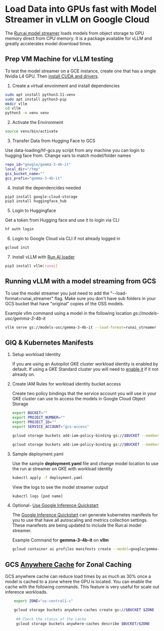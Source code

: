 # Load Data into GPUs fast with Model Streamer in vLLM on Google Cloud

The [Run:ai model streamer](https://docs.vllm.ai/en/latest/models/extensions/runai_model_streamer.html) loads models from object storage to GPU memory direct from CPU memory. It is a package available for vLLM and greatly accelerates model download times.

## Prep VM Machine for vLLM testing

To test the model streamer on a GCE instance, create one that has a single Nvidia L4 GPU. Then [install CUDA and drivers](https://cloud.google.com/compute/docs/gpus/install-drivers-gpu).

1. Create a virtual envoinment and install dependencies 

```sh 
sudo apt install python3.11-venv
sudo apt install python3-pip
mkdir vllm
cd vllm
python3 -m venv venv
```

2. Activate the Environment

```sh
source venv/bin/activate
```

3. Transfer Data from Hugging Face to GCS

 Use data-loading/hf-gcs.py script from any machine you can login to hugging face from. Change vars to match model/folder names 
```sh
repo_id="google/gemma-3-4b-it" 
local_dir="/tmp"
gcs_bucket_name="" 
gcs_prefix="gemma-3-4b-it"
```

4. Install the dependencides needed

```sh
pip3 install google-cloud-storage
pip3 install huggingface_hub
```

5. Login to Huggingface

Get a token from Hugging face and use it to login via CLI
```sh
hf auth login
```

6. Login to Google Cloud via CLI if not already logged in
```sh
gcloud init
```


7. Install vLLM with [Run AI loader](https://docs.vllm.ai/en/latest/models/extensions/runai_model_streamer.html)
```sh
pip3 install vllm[runai]
```

## Running vLLM with a model streaming from GCS

To use the model streamer you just need to add the "--load-format=runai_streamer" flag. Make sure you don't have sub folders in your GCS bucket that have "original" copies of the OSS models.

Example vllm command using a model in the following location *gs://models-usc/gemma-3-4b-it*

```sh
vllm serve gs://models-usc/gemma-3-4b-it --load-format=runai_streamer 
```

## GIQ & Kubernetes Manifests 


1. Setup workload Identity 

    If you are using an Autopilot GKE cluster workload identity is enabled by default. If using a GKE Standard cluster you will need to [enable it](https://cloud.google.com/kubernetes-engine/docs/how-to/workload-identity#enable_on_clusters_and_node_pools) if it not already on. 


2. Create IAM Rules for workload identity bucket access

    Create two policy bindings that the service account you will use in your GKE cluster can use to access the models in Google Cloud Object Storage

    ```sh
    export BUCKET=""
    export PROJECT_NUMBER=""
    export PROJECT_ID=""
    export SERVICE_ACCOUNT="gcs-access"

    gcloud storage buckets add-iam-policy-binding gs://$BUCKET --member principal://iam.googleapis.com/projects/$PROJECT_NUMBER/locations/global/workloadIdentityPools/$PROJECT_ID.svc.id.goog/subject/ns/default/sa/$SERVICE_ACCOUNT --role roles/storage.bucketViewer

    gcloud storage buckets add-iam-policy-binding gs://$BUCKET --member principal://iam.googleapis.com/projects/$PROJECT_NUMBER/locations/global/workloadIdentityPools/$PROJECT_ID.svc.id.goog/subject/ns/default/sa/$SERVICE_ACCOUNT --role roles/storage.objectUser
    ```
3. Sample deployment.yaml

    Use the sample **deployment.yaml** file and change model location to use the run ai streamer on GKE with workload identity 

    ```sh
    kubectl apply -f deployment.yaml
    ```
    View the logs to see the model streamer output
    ```sh 
    kubectl logs [pod name]
    ```


4. Optional- [Use Google Inference Quickstart](https://cloud.google.com/kubernetes-engine/docs/how-to/machine-learning/inference/inference-quickstart)

    The [Google Inference Quickstart](https://cloud.google.com/kubernetes-engine/docs/how-to/machine-learning/inference/inference-quickstart) can generate kubernetes manifests for you to use that have all autoscaling and metrics collection settings. These manefests are being updated to include the Run:ai model streamer. 

    Example Command for **gemma-3-4b-it** on **vllm** 

    ```sh
    gcloud container ai profiles manifests create --model=google/gemma-3-4b-it --model-server=vllm --accelerator-type=nvidia-l4 
    ```
    

## GCS [Anywhere Cache](https://cloud.google.com/storage/docs/anywhere-cache) for Zonal Caching

GCS anywhere cache can reduce load times by as much as 30% once a model is cached to a zone where the GPU is located. You can enable the cache with the following commands. This feature is very useful for scale out inference workloads.
     
```sh
    export ZONE="us-central1-c"

    gcloud storage buckets anywhere-caches create gs://$BUCKET $ZONE
        
     ## Check the status of the cache
     gcloud storage buckets anywhere-caches describe $BUCKET/$ZONE
```
